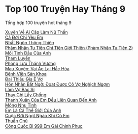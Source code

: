 <h1>Top 100 Truyện Hay Tháng 9</h1><p>Tổng hợp 100 truyện hot tháng 9</p><a href="https://github.com/quanluxury/ngontinh_top100tree/master/19539" alt="Xuyên Về Ai Cập Làm Nữ Thần">Xuyên Về Ai Cập Làm Nữ Thần</a><br/><a href="https://github.com/quanluxury/ngontinh_top100tree/master/19170" alt="Cả Đời Chỉ Yêu Em">Cả Đời Chỉ Yêu Em</a><br/><a href="https://github.com/quanluxury/ngontinh_top100tree/master/17577" alt="Nhất Ngôn Thông Thiên">Nhất Ngôn Thông Thiên</a><br/><a href="https://github.com/quanluxury/ngontinh_top100tree/master/17517" alt="Phàm Nhân Tu Tiên Chi Tiên Giới Thiên (Phàm Nhân Tu Tiên 2)">Phàm Nhân Tu Tiên Chi Tiên Giới Thiên (Phàm Nhân Tu Tiên 2)</a><br/><a href="https://github.com/quanluxury/ngontinh_top100tree/master/19374" alt="Mối Tình Đầu Của Anh">Mối Tình Đầu Của Anh</a><br/><a href="https://github.com/quanluxury/ngontinh_top100tree/master/19300" alt="Tham Luyến">Tham Luyến</a><br/><a href="https://github.com/quanluxury/ngontinh_top100tree/master/17610" alt="Phong Lưu Thánh Vương">Phong Lưu Thánh Vương</a><br/><a href="https://github.com/quanluxury/ngontinh_top100tree/master/17441" alt="Mau Xuyên: Vai Ác Lại Hắc Hóa">Mau Xuyên: Vai Ác Lại Hắc Hóa</a><br/><a href="https://github.com/quanluxury/ngontinh_top100tree/master/19325" alt="Bệnh Viện Sản Khoa">Bệnh Viện Sản Khoa</a><br/><a href="https://github.com/quanluxury/ngontinh_top100tree/master/17196" alt="Đại Thiếu Gia Ế Vợ">Đại Thiếu Gia Ế Vợ</a><br/><a href="https://github.com/quanluxury/ngontinh_top100tree/master/17012" alt="Hôn Nhân Bất Ngờ: Đoạt Được Cô Vợ Nghịch Ngợm">Hôn Nhân Bất Ngờ: Đoạt Được Cô Vợ Nghịch Ngợm</a><br/><a href="https://github.com/quanluxury/ngontinh_top100tree/master/19179" alt="Làm Vợ Bác Sĩ">Làm Vợ Bác Sĩ</a><br/><a href="https://github.com/quanluxury/ngontinh_top100tree/master/19172" alt="Thay Chị Lấy Chồng">Thay Chị Lấy Chồng</a><br/><a href="https://github.com/quanluxury/ngontinh_top100tree/master/17050" alt="Thanh Xuân Của Em Đều Liên Quan Đến Anh">Thanh Xuân Của Em Đều Liên Quan Đến Anh</a><br/><a href="https://github.com/quanluxury/ngontinh_top100tree/master/19291" alt="Mộng Nhu Tình">Mộng Nhu Tình</a><br/><a href="https://github.com/quanluxury/ngontinh_top100tree/master/19428" alt="Em Là Cả Thế Giới Của Anh">Em Là Cả Thế Giới Của Anh</a><br/><a href="https://github.com/quanluxury/ngontinh_top100tree/master/19199" alt="Cuộc Đời Ngọt Ngào Khi Có Em">Cuộc Đời Ngọt Ngào Khi Có Em</a><br/><a href="https://github.com/quanluxury/ngontinh_top100tree/master/18925" alt="Thuần Chủ">Thuần Chủ</a><br/><a href="https://github.com/quanluxury/ngontinh_top100tree/master/17557" alt="Công Cuộc Bị 999 Em Gái Chinh Phục">Công Cuộc Bị 999 Em Gái Chinh Phục</a><br/>
